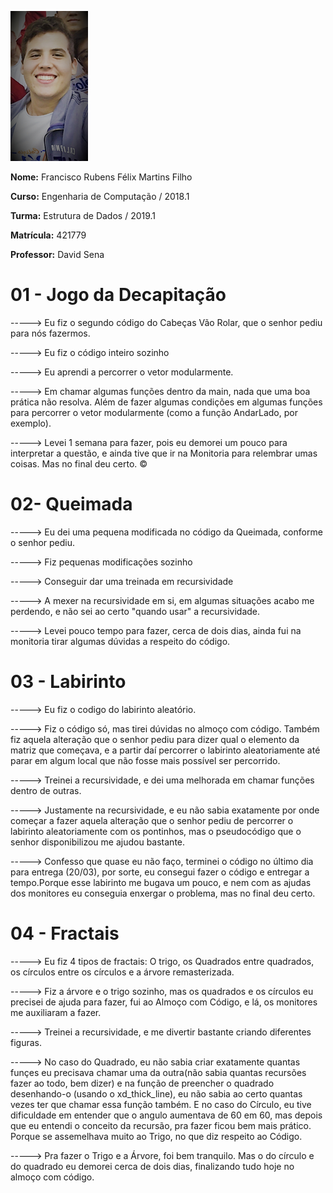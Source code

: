 ![](eu_Easy-Resize.com.jpg)

**Nome:** Francisco Rubens Félix Martins Filho

**Curso:** Engenharia de Computação / 2018.1  

**Turma:** Estrutura de Dados / 2019.1 

**Matrícula:** 421779

**Professor:** David Sena 

# 01 - Jogo da Decapitação
-----> 	Eu fiz o segundo código do Cabeças Vão Rolar, que o senhor pediu para nós fazermos.

----->	Eu fiz o código inteiro sozinho

-----> 	Eu aprendi a percorrer o vetor modularmente.

-----> 	Em chamar algumas funções dentro da main, nada que uma boa prática não resolva. Além de fazer algumas
condições em algumas funções para percorrer o vetor modularmente (como a função AndarLado, por exemplo).

-----> 	Levei 1 semana para fazer, pois eu demorei um pouco para interpretar a questão, e ainda tive que ir na Monitoria
para relembrar umas coisas. Mas no final deu certo.
©

# 02- Queimada
-----> Eu dei uma pequena modificada no código da Queimada, conforme o senhor pediu.

-----> Fiz pequenas modificações sozinho

-----> Conseguir dar uma treinada em recursividade

-----> A mexer na recursividade em si, em algumas situações acabo me perdendo, e não sei ao certo
"quando usar" a recursividade.

-----> Levei pouco tempo para fazer, cerca de dois dias, ainda fui na monitoria tirar algumas dúvidas a respeito do código.

# 03 - Labirinto
-----> Eu fiz o codigo do labirinto aleatório.

-----> Fiz o código só, mas tirei dúvidas no almoço com código. Também fiz aquela alteração que o senhor pediu para dizer qual o elemento da matriz que começava, e a partir daí percorrer o labirinto aleatoriamente até parar em algum local que não fosse mais possível ser percorrido.

-----> Treinei a recursividade, e dei uma melhorada em chamar funções dentro de outras.

-----> Justamente na recursividade, e eu não sabia exatamente por onde começar a fazer aquela alteração que o senhor pediu de percorrer o labirinto aleatoriamente com os pontinhos, mas o pseudocódigo que o senhor disponibilizou me ajudou bastante.

-----> Confesso que quase eu não faço, terminei o código no último dia para entrega (20/03), por sorte, eu consegui fazer o código e entregar a tempo.Porque esse labirinto me bugava um pouco, e nem com as ajudas dos monitores eu conseguia enxergar o problema, mas no final deu certo.

# 04 - Fractais

-----> Eu fiz 4 tipos de fractais: O trigo, os Quadrados entre quadrados, os círculos entre os círculos e a árvore remasterizada.

-----> Fiz a árvore e o trigo sozinho, mas os quadrados e os círculos eu precisei de ajuda para fazer, fui ao Almoço com Código, e lá, os monitores me auxiliaram a fazer.

-----> Treinei a recursividade, e me divertir bastante criando diferentes figuras.

-----> No caso do Quadrado, eu não sabia criar exatamente quantas funçes eu precisava chamar uma da outra(não sabia quantas recursões fazer ao todo, bem dizer) e na função de preencher o quadrado desenhando-o (usando o xd_thick_line), eu não sabia ao certo quantas vezes ter que chamar essa função também. E no caso do Círculo, eu tive dificuldade em entender que o angulo aumentava de 60 em 60, mas depois que eu entendi o conceito da recursão, pra fazer ficou bem mais prático. Porque se assemelhava muito ao Trigo, no que diz respeito ao Código.

-----> Pra fazer o Trigo e a Árvore, foi bem tranquilo. Mas o do círculo e do quadrado eu demorei cerca de dois dias, finalizando tudo hoje no almoço com código.

